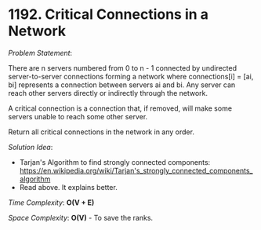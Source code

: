 # 1192. Critical Connections in a Network

_Problem Statement_:

There are n servers numbered from 0 to n - 1 connected by undirected server-to-server connections forming a network where connections[i] = [ai, bi] represents a connection between servers ai and bi. Any server can reach other servers directly or indirectly through the network.

A critical connection is a connection that, if removed, will make some servers unable to reach some other server.

Return all critical connections in the network in any order.

_Solution Idea_:

- Tarjan's Algorithm to find strongly connected components: https://en.wikipedia.org/wiki/Tarjan's_strongly_connected_components_algorithm
- Read above. It explains better.

_Time Complexity_: **O(V + E)**

_Space Complexity_: **O(V)** - To save the ranks.

